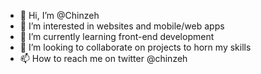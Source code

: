 - 👋 Hi, I’m @Chinzeh
- 👀 I’m interested in websites and mobile/web apps
- 🌱 I’m currently learning front-end development
- 💞️ I’m looking to collaborate on projects to horn my skills
- 📫 How to reach me on twitter @chinzeh

<!---
Chinzeh/Chinzeh is a ✨ special ✨ repository because its `README.md` (this file) appears on your GitHub profile.
You can click the Preview link to take a look at your changes.
--->

